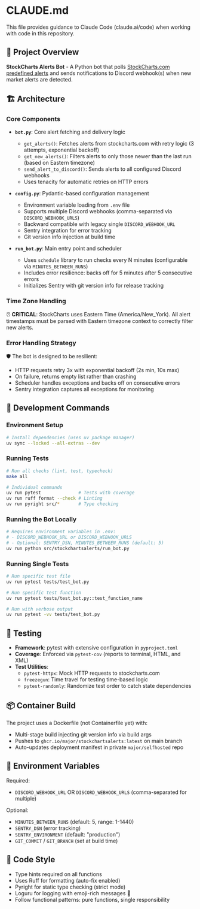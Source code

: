 # CLAUDE.md

This file provides guidance to Claude Code (claude.ai/code) when working with code in this repository.

## 🎯 Project Overview

**StockCharts Alerts Bot** - A Python bot that polls [StockCharts.com predefined alerts](https://stockcharts.com/freecharts/alertsummary.html) and sends notifications to Discord webhook(s) when new market alerts are detected.

## 🏗️ Architecture

### Core Components

- **`bot.py`**: Core alert fetching and delivery logic
  - `get_alerts()`: Fetches alerts from stockcharts.com with retry logic (3 attempts, exponential backoff)
  - `get_new_alerts()`: Filters alerts to only those newer than the last run (based on Eastern timezone)
  - `send_alert_to_discord()`: Sends alerts to all configured Discord webhooks
  - Uses tenacity for automatic retries on HTTP errors

- **`config.py`**: Pydantic-based configuration management
  - Environment variable loading from `.env` file
  - Supports multiple Discord webhooks (comma-separated via `DISCORD_WEBHOOK_URLS`)
  - Backward compatible with legacy single `DISCORD_WEBHOOK_URL`
  - Sentry integration for error tracking
  - Git version info injection at build time

- **`run_bot.py`**: Main entry point and scheduler
  - Uses `schedule` library to run checks every N minutes (configurable via `MINUTES_BETWEEN_RUNS`)
  - Includes error resilience: backs off for 5 minutes after 5 consecutive errors
  - Initializes Sentry with git version info for release tracking

### Time Zone Handling

⏰ **CRITICAL**: StockCharts uses Eastern Time (America/New_York). All alert timestamps must be parsed with Eastern timezone context to correctly filter new alerts.

### Error Handling Strategy

🛡️ The bot is designed to be resilient:
- HTTP requests retry 3x with exponential backoff (2s min, 10s max)
- On failure, returns empty list rather than crashing
- Scheduler handles exceptions and backs off on consecutive errors
- Sentry integration captures all exceptions for monitoring

## 🔧 Development Commands

### Environment Setup
```bash
# Install dependencies (uses uv package manager)
uv sync --locked --all-extras --dev
```

### Running Tests
```bash
# Run all checks (lint, test, typecheck)
make all

# Individual commands
uv run pytest              # Tests with coverage
uv run ruff format --check # Linting
uv run pyright src/*       # Type checking
```

### Running the Bot Locally
```bash
# Requires environment variables in .env:
# - DISCORD_WEBHOOK_URL or DISCORD_WEBHOOK_URLS
# - Optional: SENTRY_DSN, MINUTES_BETWEEN_RUNS (default: 5)
uv run python src/stockchartsalerts/run_bot.py
```

### Running Single Tests
```bash
# Run specific test file
uv run pytest tests/test_bot.py

# Run specific test function
uv run pytest tests/test_bot.py::test_function_name

# Run with verbose output
uv run pytest -vv tests/test_bot.py
```

## 🧪 Testing

- **Framework**: pytest with extensive configuration in `pyproject.toml`
- **Coverage**: Enforced via `pytest-cov` (reports to terminal, HTML, and XML)
- **Test Utilities**:
  - `pytest-httpx`: Mock HTTP requests to stockcharts.com
  - `freezegun`: Time travel for testing time-based logic
  - `pytest-randomly`: Randomize test order to catch state dependencies

## 📦 Container Build

The project uses a Dockerfile (not Containerfile yet) with:
- Multi-stage build injecting git version info via build args
- Pushes to `ghcr.io/major/stockchartsalerts:latest` on main branch
- Auto-updates deployment manifest in private `major/selfhosted` repo

## 🔑 Environment Variables

Required:
- `DISCORD_WEBHOOK_URL` OR `DISCORD_WEBHOOK_URLS` (comma-separated for multiple)

Optional:
- `MINUTES_BETWEEN_RUNS` (default: 5, range: 1-1440)
- `SENTRY_DSN` (error tracking)
- `SENTRY_ENVIRONMENT` (default: "production")
- `GIT_COMMIT` / `GIT_BRANCH` (set at build time)

## 📝 Code Style

- Type hints required on all functions
- Uses Ruff for formatting (auto-fix enabled)
- Pyright for static type checking (strict mode)
- Loguru for logging with emoji-rich messages 🎨
- Follow functional patterns: pure functions, single responsibility
